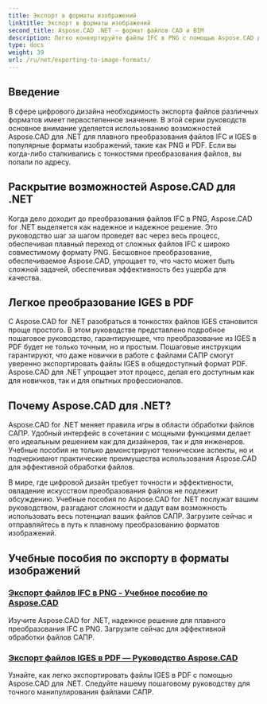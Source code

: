 ```yaml
---
title: Экспорт в форматы изображений
linktitle: Экспорт в форматы изображений
second_title: Aspose.CAD .NET — формат файлов CAD и BIM
description: Легко конвертируйте файлы IFC в PNG с помощью Aspose.CAD для .NET. Откройте для себя беспрепятственную обработку файлов САПР и загрузите их для эффективного манипулирования файлами.
type: docs
weight: 39
url: /ru/net/exporting-to-image-formats/
---
```


## Введение

В сфере цифрового дизайна необходимость экспорта файлов различных форматов имеет первостепенное значение. В этой серии руководств основное внимание уделяется использованию возможностей Aspose.CAD для .NET для плавного преобразования файлов IFC и IGES в популярные форматы изображений, такие как PNG и PDF. Если вы когда-либо сталкивались с тонкостями преобразования файлов, вы попали по адресу.

## Раскрытие возможностей Aspose.CAD для .NET

Когда дело доходит до преобразования файлов IFC в PNG, Aspose.CAD for .NET выделяется как надежное и надежное решение. Это руководство шаг за шагом проведет вас через весь процесс, обеспечивая плавный переход от сложных файлов IFC к широко совместимому формату PNG. Бесшовное преобразование, обеспечиваемое Aspose.CAD, упрощает то, что часто может быть сложной задачей, обеспечивая эффективность без ущерба для качества.

## Легкое преобразование IGES в PDF

С Aspose.CAD for .NET разобраться в тонкостях файлов IGES становится проще простого. В этом руководстве представлено подробное пошаговое руководство, гарантирующее, что преобразование из IGES в PDF будет не только точным, но и простым. Пошаговые инструкции гарантируют, что даже новички в работе с файлами САПР смогут уверенно экспортировать файлы IGES в общедоступный формат PDF. Aspose.CAD для .NET упрощает этот процесс, делая его доступным как для новичков, так и для опытных профессионалов.

## Почему Aspose.CAD для .NET?

Aspose.CAD for .NET меняет правила игры в области обработки файлов САПР. Удобный интерфейс в сочетании с мощными функциями делает его идеальным решением как для дизайнеров, так и для инженеров. Учебные пособия не только демонстрируют технические аспекты, но и подчеркивают практические преимущества использования Aspose.CAD для эффективной обработки файлов.

В мире, где цифровой дизайн требует точности и эффективности, овладение искусством преобразования файлов не подлежит обсуждению. Учебные пособия по Aspose.CAD for .NET послужат вашим руководством, разгадают сложности и дадут вам возможность использовать весь потенциал ваших файлов САПР. Загрузите сейчас и отправляйтесь в путь к плавному преобразованию форматов изображений.
## Учебные пособия по экспорту в форматы изображений
### [Экспорт файлов IFC в PNG - Учебное пособие по Aspose.CAD](./exporting-ifc-files-to-png/)
Изучите Aspose.CAD for .NET, надежное решение для плавного преобразования IFC в PNG. Загрузите сейчас для эффективной обработки файлов САПР.
### [Экспорт файлов IGES в PDF — Руководство Aspose.CAD](./exporting-iges-files-to-pdf/)
Узнайте, как легко экспортировать файлы IGES в PDF с помощью Aspose.CAD для .NET. Следуйте нашему пошаговому руководству для точного манипулирования файлами САПР.